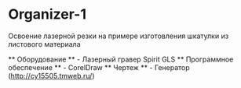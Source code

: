 # Organizer-1
Освоение лазерной резки на примере изготовления шкатулки из листового материала

** Оборудование ** - Лазерный гравер Spirit GLS
** Программное обеспечение ** - CorelDraw
** Чертеж ** - Генератор (http://cy15505.tmweb.ru/)

